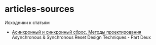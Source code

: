 # articles-sources
Исходники к статьям


* [Асинхронный и синхронный сброс. Методы проектирования](/asrdtpd)  
   Asynchronous & Synchronous Reset Design Techniques - Part Deux
